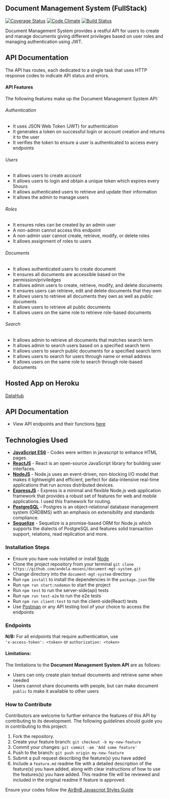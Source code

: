 ## Document Management System (FullStack)

[![Coverage Status](https://coveralls.io/repos/github/andela-ksolomon/DocumentManagementSys/badge.svg?branch=development)](https://coveralls.io/github/andela-ksolomon/DocumentManagementSys?branch=development)
 [![Code Climate](https://codeclimate.com/github/andela-ksolomon/DocumentManagementSys/badges/gpa.svg)](https://codeclimate.com/github/andela-ksolomon/DocumentManagementSys)
[![Build Status](https://travis-ci.org/andela-ksolomon/DocumentManagementSys.svg?branch=master)](https://travis-ci.org/andela-ksolomon/DocumentManagementSys)

Document Management System provides a restful API for users to create and manage documents giving different privileges based on user roles and managing authentication using JWT.

## API Documentation
The API has routes, each dedicated to a single task that uses HTTP response codes to indicate API status and errors.

#### API Features

The following features make up the Document Management System API:

###### Authentication

- It uses JSON Web Token (JWT) for authentication
- It generates a token on successful login or account creation and returns it to the user
- It verifies the token to ensure a user is authenticated to access every endpoints

###### Users

- It allows users to create account
- It allows users to login and obtain a unique token which expires every 5hours
- It allows authenticated users to retrieve and update their information
- It allows the admin to manage users

###### Roles

- It ensures roles can be created by an admin user
- A non-admin cannot access this endpoint
- A non-admin user cannot create, retrieve, modify, or delete roles  
- It allows assignment of roles to users

###### Documents

- It allows authenticated users to create document
- It ensures all documents are accessible based on the permission/priviledges
- It allows admin users to create, retrieve, modify, and delete documents
- It ensures users can retrieve, edit and delete documents that they own  
- It allows users to retrieve all documents they own as well as public documents
- It allows users to retrieve all public documents
- It allows users on the same role to retrieve role-based documents

###### Search

- It allows admin to retrieve all documents that matches search term
- It allows admin to search users based on a specified search term
- It allows users to search public documents for a specified search term
- It allows users to search for users through name or email address
- It allows users on the same role to search through role-based documents

## Hosted App on Heroku
[DataHub](https://datahubs.herokuapp.com/)

## API Documentation
- View API endpoints and their functions [here](https://github.com/andela-ksolomon/DocumentManagementSys/)

## Technologies Used
- **[JavaScript ES6](http://es6-features.org/)** - Codes were written in javascript to enhance HTML pages.
- **[ReactJS](https://facebook.github.io/react/)** - React is an open-source JavaScript library for building user interfaces.
- **[NodeJS](https://nodejs.org/)** - Node.js uses an event-driven, non-blocking I/O model that makes it lightweight and efficient, perfect for data-intensive real-time applications that run across distributed devices.
- **[ExpressJS](https://expressjs.com/)** - Express is a minimal and flexible Node.js web application framework that provides a robust set of features for web and mobile applications. I used this framework for routing.
- **[PostgreSQL](https://www.postgresql.org/)** - Postgres is an object-relational database management system (ORDBMS) with an emphasis on extensibility and standards compliance.
- **[Sequelize](http://docs.sequelizejs.com/)** - Sequelize is a promise-based ORM for Node.js which supports the dialects of PostgreSQL and features solid transaction support, relations, read replication and more.

### **Installation Steps**
* Ensure you have `node` installed or install [Node](https://nodejs.org/en/download/)
* Clone the project repository from your terminal `git clone https://github.com/andela-moseni/document-mgt-system.git`
* Change directory into the `document-mgt-system` directory
* Run `npm install` to install the dependencies in the `package.json` file
* Run `npm run start:nodemon` to start the project
* Run `npm test` to run the server-side(api) tests
* Run `npm run test-e2e` to run the e2e tests
* Run `npm run client:test` to run the client-side(React) tests
* Use [Postman](https://www.getpostman.com/) or any API testing tool of your choice to access the endpoints

### **Endpoints**
**N/B:** For all endpoints that require authentication, use \
`'x-access-token': <token>` or `authorization: <token>`

#### Limitations:
The limitations to the **Document Management System API** are as follows:
* Users can only create plain textual documents and retrieve same when needed
* Users cannot share documents with people, but can make document `public` to make it available to other users


### How to Contribute
Contributors are welcome to further enhance the features of this API by contributing to its development. The following guidelines should guide you in contributing to this project:

1. Fork the repository.
2. Create your feature branch: `git checkout -b my-new-feature`
3. Commit your changes: `git commit -am 'Add some feature'`
4. Push to the branch: `git push origin my-new-feature`
5. Submit a pull request describing the feature(s) you have added
6. Include a `feature.md` readme file with a detailed description of the feature(s) you have added, along with clear instructions of how to use the features(s) you have added. This readme file will be reviewed and included in the original readme if feature is approved.

Ensure your codes follow the [AirBnB Javascript Styles Guide](https://github.com/airbnb/javascript)

